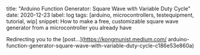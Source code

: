 title: "Arduino Function Generator: Square Wave with Variable Duty Cycle"
date: 2020-12-23
label: log
tags: [arduino, microcontrollers, testequipment, tutorial, wip]
snippet: How to make a free, customizable square wave generator from a microcontroller you already have

Redirecting you to the [post...](https://kongmunist.medium.com/	arduino-function-generator-square-wave-with-variable-duty-cycle-c186e53e860a)

<script type="text/javascript">
	document.location.href = "https://kongmunist.medium.com/	arduino-function-generator-square-wave-with-variable-duty-cycle-c186e53e860a";
</script>
